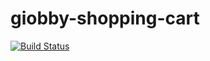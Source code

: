 # giobby-shopping-cart
[![Build Status](https://travis-ci.com/biagiof81/giobby-shopping-cart.svg?branch=main)](https://travis-ci.com/biagiof81/giobby-shopping-cart)

